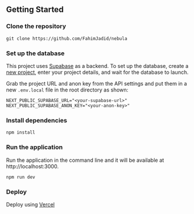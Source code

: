 ## Getting Started

### Clone the repository

`git clone https://github.com/FahimJadid/nebula`

### Set up the database
This project uses [Supabase](https://supabase.com) as a backend. To set up the database, create a [new project](https://database.new), enter your project details, and wait for the database to launch. 

Grab the project URL and anon key from the API settings and put them in a new `.env.local` file in the root directory as shown:
```
NEXT_PUBLIC_SUPABASE_URL="<your-supabase-url>" 
NEXT_PUBLIC_SUPABASE_ANON_KEY="<your-anon-key>"
```

### Install dependencies

`npm install`

### Run the application

Run the application in the command line and it will be available at http://localhost:3000.

`npm run dev`

### Deploy

Deploy using [Vercel](https://vercel.com)

